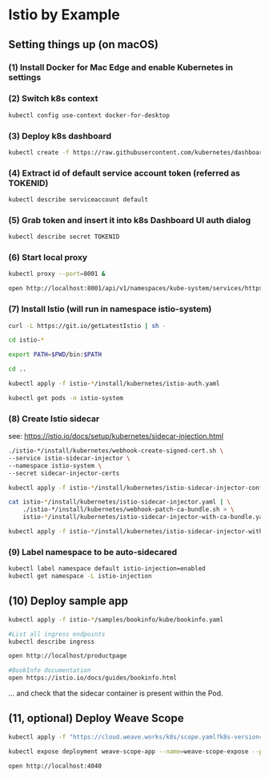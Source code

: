 # Istio by Example

## Setting things up (on macOS)

### (1) Install Docker for Mac Edge and enable Kubernetes in settings

### (2) Switch k8s context
```sh
kubectl config use-context docker-for-desktop
```

### (3) Deploy k8s dashboard
 ```sh
 kubectl create -f https://raw.githubusercontent.com/kubernetes/dashboard/master/src/deploy/recommended/kubernetes-dashboard.yaml
 ```
 
### (4) Extract id of default service account token (referred as TOKENID)
```sh
kubectl describe serviceaccount default
```

### (5) Grab token and insert it into k8s Dashboard UI auth dialog
```sh
kubectl describe secret TOKENID
```

### (6) Start local proxy 
  ```sh
kubectl proxy --port=8001 &

open http://localhost:8001/api/v1/namespaces/kube-system/services/https:kubernetes-dashboard:/proxy/#!/login
```

### (7) Install Istio (will run in namespace istio-system)
 ```sh
 curl -L https://git.io/getLatestIstio | sh -

 cd istio-*

 export PATH=$PWD/bin:$PATH

 cd ..

 kubectl apply -f istio-*/install/kubernetes/istio-auth.yaml

 kubectl get pods -n istio-system
  ```

### (8) Create Istio sidecar
see: https://istio.io/docs/setup/kubernetes/sidecar-injection.html

 ```sh
./istio-*/install/kubernetes/webhook-create-signed-cert.sh \
--service istio-sidecar-injector \
--namespace istio-system \
--secret sidecar-injector-certs

kubectl apply -f istio-*/install/kubernetes/istio-sidecar-injector-configmap-release.yaml

cat istio-*/install/kubernetes/istio-sidecar-injector.yaml | \
     ./istio-*/install/kubernetes/webhook-patch-ca-bundle.sh > \
     istio-*/install/kubernetes/istio-sidecar-injector-with-ca-bundle.yaml

kubectl apply -f istio-*/install/kubernetes/istio-sidecar-injector-with-ca-bundle.yaml
```

### (9) Label namespace to be auto-sidecared

 ```sh
kubectl label namespace default istio-injection=enabled
kubectl get namespace -L istio-injection
```

## (10) Deploy sample app

```sh
kubectl apply -f istio-*/samples/bookinfo/kube/bookinfo.yaml

#List all ingress endpoints
kubectl describe ingress

open http://localhost/productpage

#BookInfo documentation
open https://istio.io/docs/guides/bookinfo.html
```

... and check that the sidecar container is present within the Pod.

## (11, optional) Deploy Weave Scope

```sh
kubectl apply -f "https://cloud.weave.works/k8s/scope.yaml?k8s-version=$(kubectl version | base64 | tr -d '\n')"

kubectl expose deployment weave-scope-app --name=weave-scope-expose --port=4040 --target-port=4040 --type=LoadBalancer -n=weave

open http://localhost:4040
```
